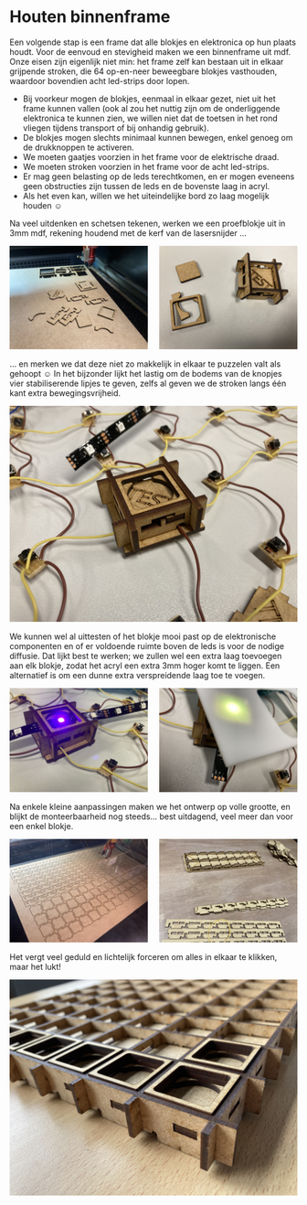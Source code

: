 # Houten binnenframe

Een volgende stap is een frame dat alle blokjes en elektronica op hun plaats houdt. Voor de eenvoud en stevigheid maken we een binnenframe uit mdf. Onze eisen zijn eigenlijk niet min: het frame zelf kan bestaan uit in elkaar grijpende stroken, die 64 op-en-neer beweegbare blokjes vasthouden, waardoor bovendien acht led-strips door lopen.
 * Bij voorkeur mogen de blokjes, eenmaal in elkaar gezet, niet uit het frame kunnen vallen (ook al zou het nuttig zijn om de onderliggende elektronica te kunnen zien, we willen niet dat de toetsen in het rond vliegen tijdens transport of bij onhandig gebruik).
 * De blokjes mogen slechts minimaal kunnen bewegen, enkel genoeg om de drukknoppen te activeren.
 * We moeten gaatjes voorzien in het frame voor de elektrische draad.
 * We moeten stroken voorzien in het frame voor de acht led-strips.
 * Er mag geen belasting op de leds terechtkomen, en er mogen eveneens geen obstructies zijn tussen de leds en de bovenste laag in acryl.
 * Als het even kan, willen we het uiteindelijke bord zo laag mogelijk houden &#9786;

Na veel uitdenken en schetsen tekenen, werken we een proefblokje uit in 3mm mdf, rekening houdend met de kerf van de lasersnijder …

<p>
<img src="../assets/images/project/binnenframe1.jpg" width="48%"/>
<img src="../assets/images/project/binnenframe2.jpg" width="48%" style="float:right;"/>
</p>

… en merken we dat deze niet zo makkelijk in elkaar te puzzelen valt als gehoopt &#9786; In het bijzonder lijkt het lastig om de bodems van de knopjes vier stabiliserende lipjes te geven, zelfs al geven we de stroken langs één kant extra bewegingsvrijheid.

![binnenframe1](../assets/images/project/binnenframe3.jpg "binnenframe")

We kunnen wel al uittesten of het blokje mooi past op de elektronische componenten en of er voldoende ruimte boven de leds is voor de nodige diffusie. Dat lijkt best te werken; we zullen wel een extra laag toevoegen aan elk blokje, zodat het acryl een extra 3mm hoger komt te liggen. Een alternatief is om een dunne extra verspreidende laag toe te voegen.

<p>
<img src="../assets/images/project/binnenframe4.jpg" width="48%"/>
<img src="../assets/images/project/binnenframe5.jpg" width="48%" style="float:right;"/>
</p>

Na enkele kleine aanpassingen maken we het ontwerp op volle grootte, en blijkt de monteerbaarheid nog steeds… best uitdagend, veel meer dan voor een enkel blokje.

<p>
<img src="../assets/images/project/binnenframe6.jpg" width="48%"/>
<img src="../assets/images/project/binnenframe7.jpg" width="48%" style="float:right;"/>
</p>

Het vergt veel geduld en lichtelijk forceren om alles in elkaar te klikken, maar het lukt!

![binnenframe2](../assets/images/project/binnenframe8.jpg "binnenframe")
